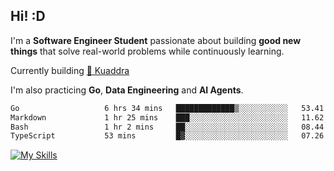 ## Hi! :D

I'm a **Software Engineer Student** passionate about building **good new things** that solve real-world problems while continuously learning.

Currently building [🎾 Kuaddra](https://kuaddra.com)

I'm also practicing **Go**, **Data Engineering** and **AI Agents**.

<!--START_SECTION:waka-->

```txt
Go                   6 hrs 34 mins   █████████████▒░░░░░░░░░░░   53.41 %
Markdown             1 hr 25 mins    ███░░░░░░░░░░░░░░░░░░░░░░   11.62 %
Bash                 1 hr 2 mins     ██░░░░░░░░░░░░░░░░░░░░░░░   08.44 %
TypeScript           53 mins         █▓░░░░░░░░░░░░░░░░░░░░░░░   07.26 %
```

<!--END_SECTION:waka-->
[![My Skills](https://skillicons.dev/icons?i=py,go,java,aws,js,docker,linux)](https://skillicons.dev)

